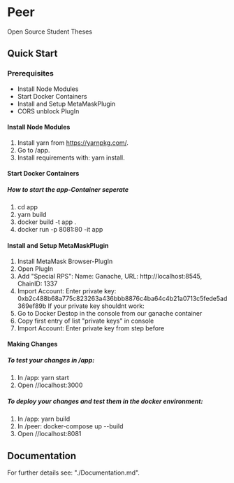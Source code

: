 # Peer
Open Source Student Theses

## Quick Start

### Prerequisites
- Install Node Modules
- Start Docker Containers
- Install and Setup MetaMaskPlugin
- CORS unblock PlugIn

#### Install Node Modules
1. Install yarn from https://yarnpkg.com/.
2. Go to /app.
3. Install requirements with: yarn install.

#### Start Docker Containers
##### How to start the app-Container seperate
1. cd app
2. yarn build
3. docker build -t app .
4. docker run -p 8081:80 -it app

#### Install and Setup MetaMaskPlugin
1. Install MetaMask Browser-PlugIn
2. Open PlugIn
3. Add "Special RPS": Name: Ganache, URL: http://localhost:8545, ChainID: 1337
4. Import Account: Enter private key: 0xb2c488b68a775c823263a436bbb8876c4ba64c4b21a0713c5fede5ad369ef89b
If your private key shouldnt work:
5. Go to Docker Destop in the console from our ganache container
6. Copy first entry of list "private keys" in console 
7. Import Account: Enter private key from step before

#### Making Changes
##### To test your changes in /app:
1. In /app: yarn start
2. Open //localhost:3000
##### To deploy your changes and test them in the docker environment:
1. In /app: yarn build
2. In /peer: docker-compose up --build
3. Open //localhost:8081
## Documentation
For further details see: "./Documentation.md".


